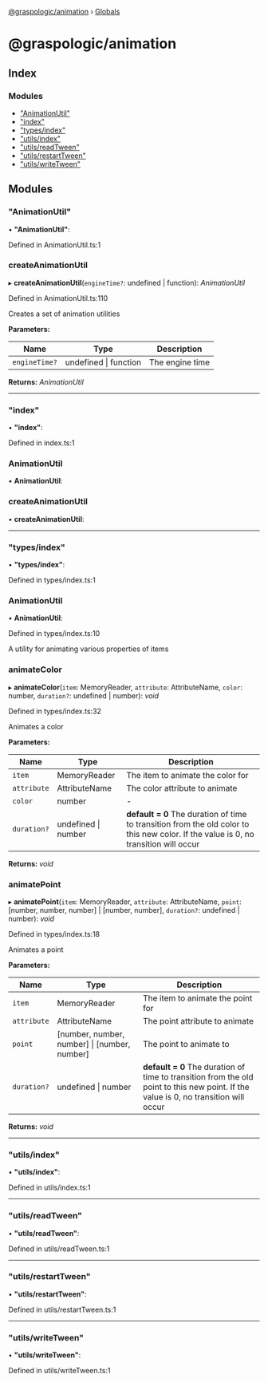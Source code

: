 [@graspologic/animation](README.md) › [Globals](globals.md)

# @graspologic/animation

## Index

### Modules

- ["AnimationUtil"]()
- ["index"]()
- ["types/index"]()
- ["utils/index"]()
- ["utils/readTween"]()
- ["utils/restartTween"]()
- ["utils/writeTween"]()

## Modules

### "AnimationUtil"

• **"AnimationUtil"**:

Defined in AnimationUtil.ts:1

### createAnimationUtil

▸ **createAnimationUtil**(`engineTime?`: undefined | function): _AnimationUtil_

Defined in AnimationUtil.ts:110

Creates a set of animation utilities

**Parameters:**

| Name          | Type                      | Description     |
| ------------- | ------------------------- | --------------- |
| `engineTime?` | undefined &#124; function | The engine time |

**Returns:** _AnimationUtil_

---

### "index"

• **"index"**:

Defined in index.ts:1

### AnimationUtil

• **AnimationUtil**:

### createAnimationUtil

• **createAnimationUtil**:

---

### "types/index"

• **"types/index"**:

Defined in types/index.ts:1

### AnimationUtil

• **AnimationUtil**:

Defined in types/index.ts:10

A utility for animating various properties of items

### animateColor

▸ **animateColor**(`item`: MemoryReader, `attribute`: AttributeName, `color`: number, `duration?`: undefined | number): _void_

Defined in types/index.ts:32

Animates a color

**Parameters:**

| Name        | Type                    | Description                                                                                                                          |
| ----------- | ----------------------- | ------------------------------------------------------------------------------------------------------------------------------------ |
| `item`      | MemoryReader            | The item to animate the color for                                                                                                    |
| `attribute` | AttributeName           | The color attribute to animate                                                                                                       |
| `color`     | number                  | -                                                                                                                                    |
| `duration?` | undefined &#124; number | **default = 0** The duration of time to transition from the old color to this new color. If the value is 0, no transition will occur |

**Returns:** _void_

### animatePoint

▸ **animatePoint**(`item`: MemoryReader, `attribute`: AttributeName, `point`: [number, number, number] | [number, number], `duration?`: undefined | number): _void_

Defined in types/index.ts:18

Animates a point

**Parameters:**

| Name        | Type                                             | Description                                                                                                                          |
| ----------- | ------------------------------------------------ | ------------------------------------------------------------------------------------------------------------------------------------ |
| `item`      | MemoryReader                                     | The item to animate the point for                                                                                                    |
| `attribute` | AttributeName                                    | The point attribute to animate                                                                                                       |
| `point`     | [number, number, number] &#124; [number, number] | The point to animate to                                                                                                              |
| `duration?` | undefined &#124; number                          | **default = 0** The duration of time to transition from the old point to this new point. If the value is 0, no transition will occur |

**Returns:** _void_

---

### "utils/index"

• **"utils/index"**:

Defined in utils/index.ts:1

---

### "utils/readTween"

• **"utils/readTween"**:

Defined in utils/readTween.ts:1

---

### "utils/restartTween"

• **"utils/restartTween"**:

Defined in utils/restartTween.ts:1

---

### "utils/writeTween"

• **"utils/writeTween"**:

Defined in utils/writeTween.ts:1
